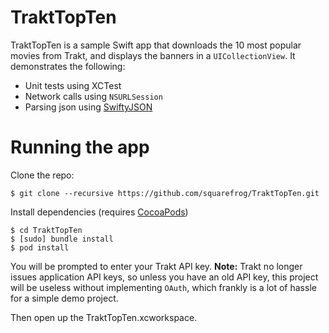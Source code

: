 # TraktTopTen

TraktTopTen is a sample Swift app that downloads the 10 most popular movies from Trakt, and displays the banners in a `UICollectionView`. It demonstrates the following:

- Unit tests using XCTest
- Network calls using `NSURLSession`
- Parsing json using [SwiftyJSON](https://github.com/SwiftyJSON/SwiftyJSON)

# Running the app

Clone the repo:

    $ git clone --recursive https://github.com/squarefrog/TraktTopTen.git

Install dependencies (requires [CocoaPods](https://cocoapods.org))

    $ cd TraktTopTen
    $ [sudo] bundle install
    $ pod install

You will be prompted to enter your Trakt API key. **Note:** Trakt no longer issues application API keys, so unless you have an old API key, this project will be useless without implementing `OAuth`, which frankly is a lot of hassle for a simple demo project.

Then open up the TraktTopTen.xcworkspace.
